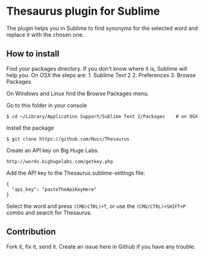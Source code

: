 Thesaurus plugin for Sublime
===

The plugin helps you in Sublime to find synonyms for the selected word and replace it with the chosen one.

How to install
---

  Find your packages directory. If you don't know where it is, Sublime will help you. On OSX the steps are:
    1. Sublime Text 2
    2. Preferences
    3. Browse Packages

  On Windows and Linux find the Browse Packages menu.

  Go to this folder in your console

    $ cd ~/Library/Application Support/Sublime Text 2/Packages    # on OSX

  Install the package

    $ git clone https://github.com/Nucc/Thesaurus

  Create an API key on Big Huge Labs.

    http://words.bighugelabs.com/getkey.php

  Add the API key to the Thesaurus.sublime-settings file:

    {
      "api_key": "pasteTheApiKeyHere"
    }

  Select the word and press <code>(CMD/CTRL)+T</code>, or use the <code>(CMD/CTRL)+SHIFT+P</code> combo and search for Thesaurus.

Contribution
---

Fork it, fix it, send it. Create an issue here in Github if you have any trouble.